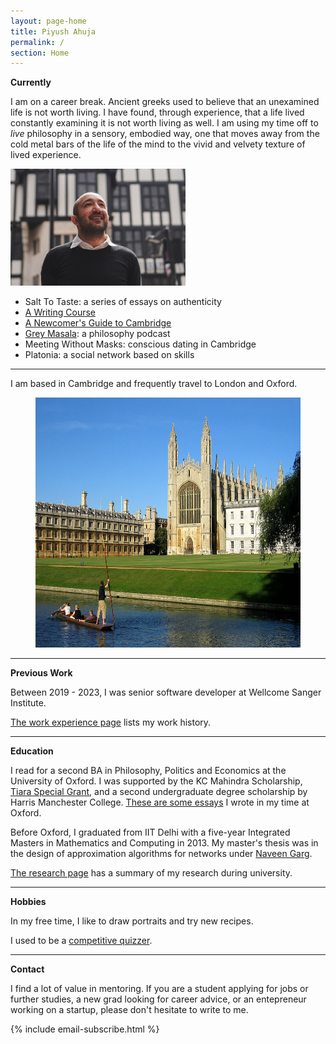 ```yaml
---
layout: page-home
title: Piyush Ahuja
permalink: /
section: Home
---
```





**Currently**

I am on a career break. Ancient greeks used to believe that an unexamined life is not worth living. I have found, through experience, that a life lived constantly examining it is not worth living as well. I am using my time off to *live* philosophy in a sensory, embodied way, one that moves away from the cold metal bars of the life of the mind to the vivid and velvety texture of lived experience.



<img class='inset right' src="files/images/mypic2.jpeg" title='Piyush Ahuja' width='280px'  />   



* Salt To Taste: a series of essays on authenticity
* [A Writing Course](https://piyushahuja.com/courses/writing/intro)
* [A Newcomer's Guide to Cambridge](/cambridge)
* [Grey Masala](https://open.spotify.com/show/4fwl2XZOBsSZFFQH2Jaec4): a philosophy podcast 
* Meeting Without Masks: conscious dating in Cambridge
* Platonia: a social network based on skills 

  
----

I am based in Cambridge and frequently travel to London and Oxford. 


<!-- **Also**



I would love to run a meditation group and [a writing workshop](/courses/writing/intro) in Cambridge. I'm looking for volunteer participants: if this interests you, please reach out!
 -->
<center>

<figure>
    <img src="files/images/oxford/cam.jpg" alt="Cambridge" width="550" height= "400" /> 

    


 <figcaption></figcaption> 
</figure>
</center>



---




**Previous Work**

Between 2019 - 2023, I was senior software developer at Wellcome Sanger Institute.

[The work experience page](/work) lists my work history.

---

**Education** 

I read for a second BA in Philosophy, Politics and Economics at the University of Oxford.  I was supported by the KC Mahindra Scholarship, [Tiara Special Grant](https://www.tiarafoundation.com/copy-of-tiara-special-grant), and a second undergraduate degree scholarship by Harris Manchester College. [These are some essays](/philosophy) I wrote in my time at Oxford. 

Before Oxford, I graduated from IIT Delhi with a five-year Integrated Masters in Mathematics and Computing in 2013. My master's thesis was in the design of approximation algorithms for networks under [Naveen Garg](https://en.wikipedia.org/wiki/Naveen_Garg). 

[The research page](/research) has a summary of my research during university.

----

**Hobbies** 


In my free time, I like to draw portraits and try new recipes.

I used to be a [competitive quizzer](https://www.youtube.com/watch?v=-5pdjrdj0uA).

<!-- My [master's thesis]([link to my thesis][thesis]) was in the design of approximation algorithms for networks under [Naveen Garg](https://en.wikipedia.org/wiki/Naveen_Garg).  -->


<!-- The [work section](/work)  spells out my professional experience in greater detail.  
 -->





<!-- 
 One of the best way to learn is to teach it to someone. Platonia allows one to organize one-on-one meetups with people for learning-and-teaching. Give it a try! Here's the [download link for iOS]((http://itunes.com/apps/platonia)) and here's the [download link for Android](https://play.google.com/store/apps/details?id=com.platonia_client). -->

<!-- - **Teaching:**  I am interested in teaching or mentoring opportunies in philosophy, algorithms, and creative writing.

- **Learning:** I am looking for people interested in practicing Improv, First Aid, or Wilderness survival skills.  

- **Creative Collaborations:** If you'd like to collaborate on something for *fun*, please don't hesitate to reach out. Here are some ideas: a podcast, a comedy sketch, a mobile app, or any long-form writing assignment. 
 -->

----

**Contact**

I find a lot of value in mentoring. If you are a student applying for jobs or further studies, a new grad looking for career advice, or an entepreneur working on a startup, please don't hesitate to write to me.


{% include email-subscribe.html %}


[resumeFile]: ../files/piyush_resume.pdf 
[thesis]: ../files/research/thesis.pdf

 
